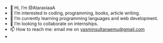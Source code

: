 - 👋 Hi, I’m @AtaraxiaaA
- 👀 I’m interested in coding, programming, books, article writing.
- 🌱 I’m currently learning programming languages and web development.
- 💞️ I’m looking to collaborate on internships.
- 📫 How to reach me: email me on yasminsultanaemu@gmail.com
- 


